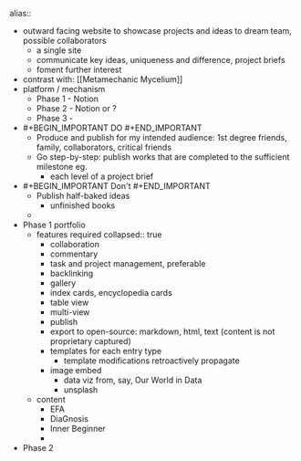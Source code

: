 alias::

- outward facing website to showcase projects and ideas to dream team, possible collaborators
	- a single site
	- communicate key ideas, uniqueness and difference, project briefs
	- foment further interest
- contrast with: [[Metamechanic Mycelium]]
- platform / mechanism
	- Phase 1 - Notion
	- Phase 2 - Notion or ?
	- Phase 3 -
- #+BEGIN_IMPORTANT
  DO
  #+END_IMPORTANT
	- Produce and publish for my intended audience: 1st degree friends, family, collaborators, critical friends
	- Go step-by-step: publish works that are completed to the sufficient milestone eg.
		- each level of a project brief
- #+BEGIN_IMPORTANT
  Don't
  #+END_IMPORTANT
	- Publish half-baked ideas
		- unfinished books
	-
- Phase 1 portfolio
	- features required
	  collapsed:: true
		- collaboration
		- commentary
		- task and project management, preferable
		- backlinking
		- gallery
		- index cards, encyclopedia cards
		- table view
		- multi-view
		- publish
		- export to open-source: markdown, html, text (content is not proprietary captured)
		- templates for each entry type
			- template modifications retroactively propagate
		- image embed
			- data viz from, say, Our World in Data
			- unsplash
	- content
		- EFA
		- DiaGnosis
		- Inner Beginner
		-
- Phase 2